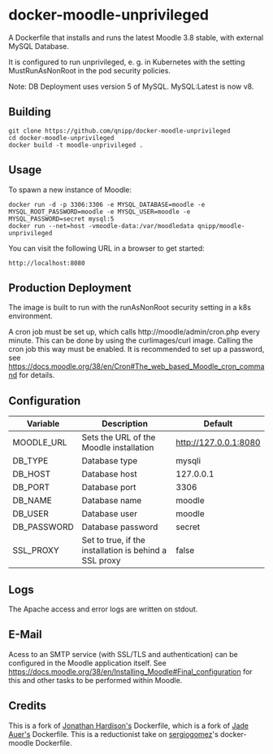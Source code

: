 # docker-moodle-unprivileged

A Dockerfile that installs and runs the latest Moodle 3.8 stable, with external MySQL Database.

It is configured to run unprivileged, e. g. in Kubernetes with the setting MustRunAsNonRoot in the pod security policies.

Note: DB Deployment uses version 5 of MySQL. MySQL:Latest is now v8.

## Building

```
git clone https://github.com/qnipp/docker-moodle-unprivileged
cd docker-moodle-unprivileged
docker build -t moodle-unprivileged .
```

## Usage

To spawn a new instance of Moodle:

```
docker run -d -p 3306:3306 -e MYSQL_DATABASE=moodle -e MYSQL_ROOT_PASSWORD=moodle -e MYSQL_USER=moodle -e MYSQL_PASSWORD=secret mysql:5
docker run --net=host -vmoodle-data:/var/moodledata qnipp/moodle-unprivileged
```

You can visit the following URL in a browser to get started:

```
http://localhost:8080 
```

## Production Deployment

The image is built to run with the runAsNonRoot security setting in a k8s environment.

A cron job must be set up, which calls http://moodle/admin/cron.php every minute. This can be done by using the curlimages/curl image. Calling the cron job this way must be enabled. It is recommended to set up a password, see https://docs.moodle.org/38/en/Cron#The_web_based_Moodle_cron_command for details.

## Configuration

Variable | Description | Default
---------|-------------|--------
MOODLE_URL | Sets the URL of the Moodle installation | http://127.0.0.1:8080
DB_TYPE | Database type | mysqli
DB_HOST | Database host | 127.0.0.1
DB_PORT | Database port | 3306
DB_NAME | Database name | moodle
DB_USER | Database user | moodle
DB_PASSWORD | Database password | secret
SSL_PROXY | Set to true, if the installation is behind a SSL proxy | false

## Logs

The Apache access and error logs are written on stdout.

## E-Mail

Acess to an SMTP service (with SSL/TLS and authentication) can be configured in the Moodle application itself. See https://docs.moodle.org/38/en/Installing_Moodle#Final_configuration for this and other tasks to be performed within Moodle.

## Credits

This is a fork of [Jonathan Hardison's](https://github.com/jmhardison/docker-moodle) Dockerfile,
which is a fork of [Jade Auer's](https://github.com/jda/docker-moodle) Dockerfile.
This is a reductionist take on [sergiogomez](https://github.com/sergiogomez/)'s docker-moodle Dockerfile.

